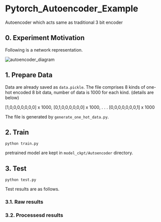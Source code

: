 # Pytorch_Autoencoder_Example
Autoencoder which acts same as traditional 3 bit encoder

## 0. Experiment Motivation

Following is a network representation.

![autoencoder_diagram](https://user-images.githubusercontent.com/77431192/117440740-6c694100-af6f-11eb-8169-47354897c160.png)
## 1. Prepare Data
Data are already saved as `data.pickle`. The file comprises 8 kinds of one-hot encoded 8 bit data, number of data is 1000 for each kind. 
(details are below)


[1,0,0,0,0,0,0,0] x 1000,
[0,1,0,0,0,0,0,0] x 1000,
.
.
.
[0,0,0,0,0,0,0,1] x 1000

The file is generated by `generate_one_hot_data.py`.

## 2. Train
~~~
python train.py
~~~
pretrained model are kept in `model_ckpt/Autoencoder` directory. 

## 3. Test
~~~
python test.py
~~~

Test results are as follows.
### 3.1. Raw results

### 3.2. Processesd results
